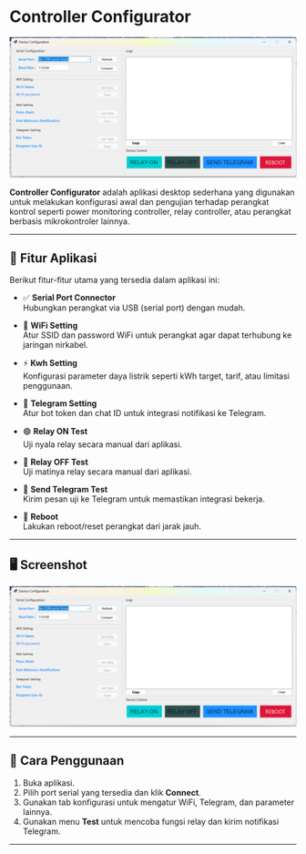# Controller Configurator

![Controller Configurator](https://github.com/fajarlabs/power_monitoring_configurator/blob/master/pictures/powermonitoring.png)

**Controller Configurator** adalah aplikasi desktop sederhana yang digunakan untuk melakukan konfigurasi awal dan pengujian terhadap perangkat kontrol seperti power monitoring controller, relay controller, atau perangkat berbasis mikrokontroler lainnya.

---

## 🔧 Fitur Aplikasi

Berikut fitur-fitur utama yang tersedia dalam aplikasi ini:

- ✅ **Serial Port Connector**  
  Hubungkan perangkat via USB (serial port) dengan mudah.

- 📶 **WiFi Setting**  
  Atur SSID dan password WiFi untuk perangkat agar dapat terhubung ke jaringan nirkabel.

- ⚡ **Kwh Setting**  
  Konfigurasi parameter daya listrik seperti kWh target, tarif, atau limitasi penggunaan.

- 📩 **Telegram Setting**  
  Atur bot token dan chat ID untuk integrasi notifikasi ke Telegram.

- 🟢 **Relay ON Test**  
  Uji nyala relay secara manual dari aplikasi.

- 🔴 **Relay OFF Test**  
  Uji matinya relay secara manual dari aplikasi.

- 🧪 **Send Telegram Test**  
  Kirim pesan uji ke Telegram untuk memastikan integrasi bekerja.

- 🔁 **Reboot**  
  Lakukan reboot/reset perangkat dari jarak jauh.

---

## 🖥️ Screenshot

![Interface](https://github.com/fajarlabs/power_monitoring_configurator/blob/master/pictures/powermonitoring.png)

---

## 🚀 Cara Penggunaan

1. Buka aplikasi.
2. Pilih port serial yang tersedia dan klik **Connect**.
3. Gunakan tab konfigurasi untuk mengatur WiFi, Telegram, dan parameter lainnya.
4. Gunakan menu **Test** untuk mencoba fungsi relay dan kirim notifikasi Telegram.

---
